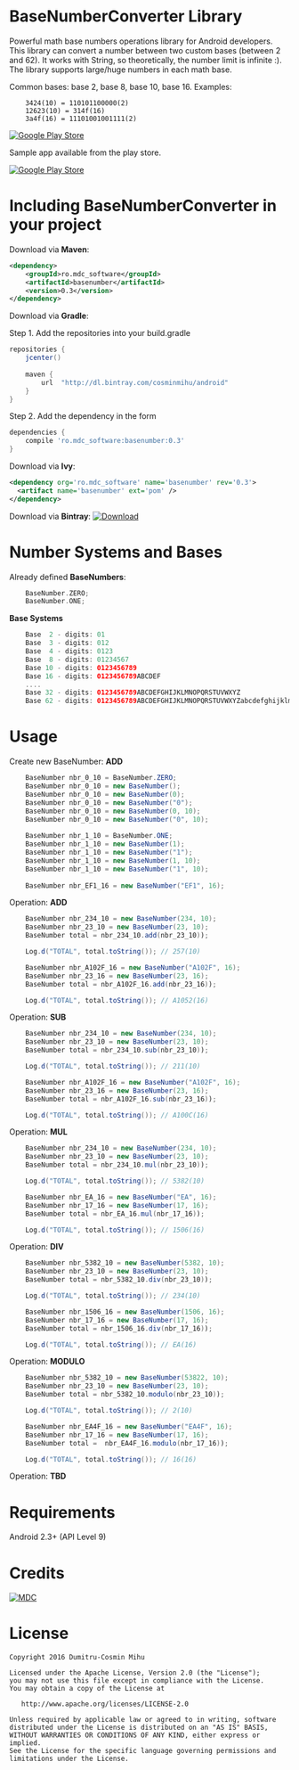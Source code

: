 
# BaseNumberConverter Library
Powerful math base numbers operations library for Android developers.
This library can convert a number between two custom bases (between 2 and 62).
It works with String, so theoretically, the number limit is infinite :).
The library supports large/huge numbers in each math base. 

Common bases: base 2, base 8, base 10, base 16.
Examples:
```
    3424(10) = 110101100000(2)
    12623(10) = 314f(16)
    3a4f(16) = 11101001001111(2)
```

[![Google Play Store](https://lh4.ggpht.com/OLGti5eKo7FEYFa_dDlPC7h08FBUpc3j5xC64WIToSrOEto4L12TmRtjK4bvIjLhYQ=w200-rw)](https://play.google.com/store/apps/details?id=com.mdc.baseconverter)

<!--
# [![Build Status](https://travis-ci.org/bmarrdev/android-DecoView-charting.svg?branch=master)](https://travis-ci.org/bmarrdev/android-DecoView-charting) [![Release](https://img.shields.io/github/release/bmarrdev/android-DecoView-charting.svg?label=JitPack)](https://jitpack.io/#bmarrdev/android-DecoView-charting) [![Hex.pm](https://img.shields.io/hexpm/l/plug.svg)](http://www.apache.org/licenses/LICENSE-2.0) [![Android Arsenal](https://img.shields.io/badge/Android%20Arsenal-DecoView-green.svg?style=flat)](https://android-arsenal.com/details/1/2329)
-->

Sample app available from the play store.

[![Google Play Store](https://play.google.com/intl/en_us/badges/images/badge_new.png)](https://play.google.com/store/apps/details?id=com.mdc.baseconverter)

Including BaseNumberConverter in your project
===

Download via **Maven**:
```xml
<dependency>
    <groupId>ro.mdc_software</groupId>
    <artifactId>basenumber</artifactId>
    <version>0.3</version>
</dependency>
```
Download via **Gradle**:

Step 1. Add the repositories into your build.gradle
```groovy
repositories {
    jcenter()
    
    maven {
        url  "http://dl.bintray.com/cosminmihu/android" 
    }
}
```
Step 2. Add the dependency in the form
```groovy
dependencies {
    compile 'ro.mdc_software:basenumber:0.3'
}
```
Download via **Ivy**:
```xml
<dependency org='ro.mdc_software' name='basenumber' rev='0.3'>
  <artifact name='basenumber' ext='pom' />
</dependency>
```

Download via **Bintray**:
[![Download](https://api.bintray.com/packages/cosminmihu/android/BaseNumberConverterLibrary/images/download.svg?version=0.3) ](https://bintray.com/cosminmihu/android/BaseNumberConverterLibrary/0.3/link)

Number Systems and Bases
==

Already defined **BaseNumbers**:
```groovy
    BaseNumber.ZERO;
    BaseNumber.ONE;
```

**Base Systems**
```groovy
    Base  2 - digits: 01
    Base  3 - digits: 012
    Base  4 - digits: 0123
    Base  8 - digits: 01234567
    Base 10 - digits: 0123456789
    Base 16 - digits: 0123456789ABCDEF
    ....
    Base 32 - digits: 0123456789ABCDEFGHIJKLMNOPQRSTUVWXYZ
    Base 62 - digits: 0123456789ABCDEFGHIJKLMNOPQRSTUVWXYZabcdefghijklmnopqrstuvwxyz
```

Usage
===

Create new BaseNumber: **ADD**
```java
    BaseNumber nbr_0_10 = BaseNumber.ZERO;
    BaseNumber nbr_0_10 = new BaseNumber();
    BaseNumber nbr_0_10 = new BaseNumber(0);
    BaseNumber nbr_0_10 = new BaseNumber("0");
    BaseNumber nbr_0_10 = new BaseNumber(0, 10);
    BaseNumber nbr_0_10 = new BaseNumber("0", 10);
    
    BaseNumber nbr_1_10 = BaseNumber.ONE;
    BaseNumber nbr_1_10 = new BaseNumber(1);
    BaseNumber nbr_1_10 = new BaseNumber("1");
    BaseNumber nbr_1_10 = new BaseNumber(1, 10);
    BaseNumber nbr_1_10 = new BaseNumber("1", 10);
    
    BaseNumber nbr_EF1_16 = new BaseNumber("EF1", 16);
```

Operation: **ADD**
```java
    BaseNumber nbr_234_10 = new BaseNumber(234, 10);
    BaseNumber nbr_23_10 = new BaseNumber(23, 10);
    BaseNumber total = nbr_234_10.add(nbr_23_10));

    Log.d("TOTAL", total.toString()); // 257(10)

    BaseNumber nbr_A102F_16 = new BaseNumber("A102F", 16);
    BaseNumber nbr_23_16 = new BaseNumber(23, 16);
    BaseNumber total = nbr_A102F_16.add(nbr_23_16));

    Log.d("TOTAL", total.toString()); // A1052(16)
```

Operation: **SUB**
```java
    BaseNumber nbr_234_10 = new BaseNumber(234, 10);
    BaseNumber nbr_23_10 = new BaseNumber(23, 10);
    BaseNumber total = nbr_234_10.sub(nbr_23_10));

    Log.d("TOTAL", total.toString()); // 211(10)

    BaseNumber nbr_A102F_16 = new BaseNumber("A102F", 16);
    BaseNumber nbr_23_16 = new BaseNumber(23, 16);
    BaseNumber total = nbr_A102F_16.sub(nbr_23_16));

    Log.d("TOTAL", total.toString()); // A100C(16)
```

Operation: **MUL**
```java
    BaseNumber nbr_234_10 = new BaseNumber(234, 10);
    BaseNumber nbr_23_10 = new BaseNumber(23, 10);
    BaseNumber total = nbr_234_10.mul(nbr_23_10));

    Log.d("TOTAL", total.toString()); // 5382(10)

    BaseNumber nbr_EA_16 = new BaseNumber("EA", 16);
    BaseNumber nbr_17_16 = new BaseNumber(17, 16);
    BaseNumber total = nbr_EA_16.mul(nbr_17_16));

    Log.d("TOTAL", total.toString()); // 1506(16)
```

Operation: **DIV**
```java
    BaseNumber nbr_5382_10 = new BaseNumber(5382, 10);
    BaseNumber nbr_23_10 = new BaseNumber(23, 10);
    BaseNumber total = nbr_5382_10.div(nbr_23_10));

    Log.d("TOTAL", total.toString()); // 234(10)

    BaseNumber nbr_1506_16 = new BaseNumber(1506, 16);
    BaseNumber nbr_17_16 = new BaseNumber(17, 16);
    BaseNumber total = nbr_1506_16.div(nbr_17_16));

    Log.d("TOTAL", total.toString()); // EA(16)
```

Operation: **MODULO**
```java
    BaseNumber nbr_5382_10 = new BaseNumber(53822, 10);
    BaseNumber nbr_23_10 = new BaseNumber(23, 10);
    BaseNumber total = nbr_5382_10.modulo(nbr_23_10));

    Log.d("TOTAL", total.toString()); // 2(10)

    BaseNumber nbr_EA4F_16 = new BaseNumber("EA4F", 16);
    BaseNumber nbr_17_16 = new BaseNumber(17, 16);
    BaseNumber total =  nbr_EA4F_16.modulo(nbr_17_16));

    Log.d("TOTAL", total.toString()); // 16(16)
```

Operation: **TBD**

<!--- just
DecoView is subclassed from the Android View class. Just like other View subclasses, such as TextView and ImageView, it can be added and configured from your layout XML then controlled in your Activity code.

This repository includes a number of samples for constructing and animating a DecoView. You will find the code for the samples in the [sampleapp project](https://github.com/bmarrdev/android-DecoView-charting/tree/master/sampleapp/src/main/java/com/hookedonplay/decoviewsample).

The main concepts you need to understand are:
- DecoView is a View, it subclasses android.view.View
- Use [SeriesItem.Builder](https://github.com/bmarrdev/android-DecoView-charting/blob/master/decoviewlib/src/main/java/com/hookedonplay/decoviewlib/charts/SeriesItem.java) to build one or more data series or your DecoView will not be visible
- Use [DecoEvent.Builder](https://github.com/bmarrdev/android-DecoView-charting/blob/master/decoviewlib/src/main/java/com/hookedonplay/decoviewlib/events/DecoEvent.java) to schedule animating events for each data series


**Add DecoView to your xml layout**

```xml
<com.hookedonplay.decoviewlib.DecoView
    android:layout_width="match_parent"
    android:layout_height="match_parent"
    android:id="@+id/dynamicArcView"/>
```

**Configure DecoView data series in your Java code**

```java
DecoView arcView = (DecoView)findViewById(R.id.dynamicArcView);

// Create background track
arcView.addSeries(new SeriesItem.Builder(Color.argb(255, 218, 218, 218))
        .setRange(0, 100, 100)
        .setInitialVisibility(false)
        .setLineWidth(32f)
        .build());

//Create data series track
SeriesItem seriesItem1 = new SeriesItem.Builder(Color.argb(255, 64, 196, 0))
        .setRange(0, 100, 0)
        .setLineWidth(32f)
        .build();

int series1Index = arcView.addSeries(seriesItem1);

```

**Add events to animate the data series**

```java
arcView.addEvent(new DecoEvent.Builder(DecoEvent.EventType.EVENT_SHOW, true)
        .setDelay(1000)
        .setDuration(2000)
        .build());

arcView.addEvent(new DecoEvent.Builder(25).setIndex(series1Index).setDelay(4000).build());
arcView.addEvent(new DecoEvent.Builder(100).setIndex(series1Index).setDelay(8000).build());
arcView.addEvent(new DecoEvent.Builder(10).setIndex(series1Index).setDelay(12000).build());

```
 --->

Requirements
===

Android 2.3+ (API Level 9)

Credits
===

[![MDC ](http://cosminmihu.info/blog/wp-content/uploads/company_logo.png)](http://www.mdc-software.ro)


License
===

    Copyright 2016 Dumitru-Cosmin Mihu

    Licensed under the Apache License, Version 2.0 (the "License");
    you may not use this file except in compliance with the License.
    You may obtain a copy of the License at

       http://www.apache.org/licenses/LICENSE-2.0

    Unless required by applicable law or agreed to in writing, software
    distributed under the License is distributed on an "AS IS" BASIS,
    WITHOUT WARRANTIES OR CONDITIONS OF ANY KIND, either express or implied.
    See the License for the specific language governing permissions and
    limitations under the License.